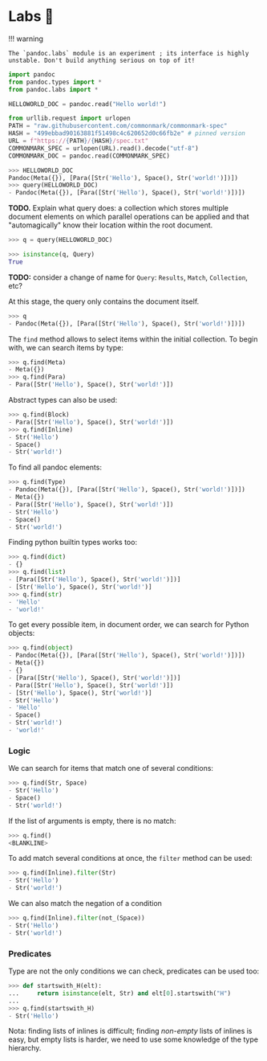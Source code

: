 
Labs 🧪
================================================================================

!!! warning

    The `pandoc.labs` module is an experiment ; its interface is highly
    unstable. Don't build anything serious on top of it!


``` python
import pandoc
from pandoc.types import *
from pandoc.labs import *
```


``` python
HELLOWORLD_DOC = pandoc.read("Hello world!")
```

``` python
from urllib.request import urlopen
PATH = "raw.githubusercontent.com/commonmark/commonmark-spec"
HASH = "499ebbad90163881f51498c4c620652d0c66fb2e" # pinned version
URL = f"https://{PATH}/{HASH}/spec.txt"
COMMONMARK_SPEC = urlopen(URL).read().decode("utf-8")
COMMONMARK_DOC = pandoc.read(COMMONMARK_SPEC)
```

```python
>>> HELLOWORLD_DOC
Pandoc(Meta({}), [Para([Str('Hello'), Space(), Str('world!')])])
>>> query(HELLOWORLD_DOC)
- Pandoc(Meta({}), [Para([Str('Hello'), Space(), Str('world!')])])
```

**TODO.** Explain what query does: a collection which 
stores multiple document elements on which parallel operations can be applied
and that "automagically" know their location within the root document.

```python
>>> q = query(HELLOWORLD_DOC)
```

```python
>>> isinstance(q, Query)
True
```

**TODO:** consider a change of name for `Query`: `Results`, `Match`, `Collection`,
etc?

At this stage, the query only contains the document itself.

```python
>>> q
- Pandoc(Meta({}), [Para([Str('Hello'), Space(), Str('world!')])])
```

The `find` method allows to select items within the initial collection.
To begin with, we can search items by type:


```python
>>> q.find(Meta)
- Meta({})
>>> q.find(Para)
- Para([Str('Hello'), Space(), Str('world!')])
```

Abstract types can also be used:

```python
>>> q.find(Block)
- Para([Str('Hello'), Space(), Str('world!')])
>>> q.find(Inline)
- Str('Hello')
- Space()
- Str('world!')
```

To find all pandoc elements:

```python
>>> q.find(Type)
- Pandoc(Meta({}), [Para([Str('Hello'), Space(), Str('world!')])])
- Meta({})
- Para([Str('Hello'), Space(), Str('world!')])
- Str('Hello')
- Space()
- Str('world!')
```

Finding python builtin types works too:

```python
>>> q.find(dict)
- {}
>>> q.find(list)
- [Para([Str('Hello'), Space(), Str('world!')])]
- [Str('Hello'), Space(), Str('world!')]
>>> q.find(str)
- 'Hello'
- 'world!'
```

To get every possible item, in document order, we can search for Python objects:

```python
>>> q.find(object)
- Pandoc(Meta({}), [Para([Str('Hello'), Space(), Str('world!')])])
- Meta({})
- {}
- [Para([Str('Hello'), Space(), Str('world!')])]
- Para([Str('Hello'), Space(), Str('world!')])
- [Str('Hello'), Space(), Str('world!')]
- Str('Hello')
- 'Hello'
- Space()
- Str('world!')
- 'world!'
```

### Logic

We can search for items that match one of several conditions:
```python
>>> q.find(Str, Space)
- Str('Hello')
- Space()
- Str('world!')
```

If the list of arguments is empty, there is no match:
```python
>>> q.find()
<BLANKLINE>
```

To add match several conditions at once, the `filter` method can be used:

```python
>>> q.find(Inline).filter(Str)
- Str('Hello')
- Str('world!')
```

We can also match the negation of a condition

```python
>>> q.find(Inline).filter(not_(Space))
- Str('Hello')
- Str('world!')
```

### Predicates

Type are not the only conditions we can check, predicates can be used too:

```python
>>> def startswith_H(elt):
...     return isinstance(elt, Str) and elt[0].startswith("H")
... 
>>> q.find(startswith_H)
- Str('Hello')
```











Nota: finding lists of inlines is difficult; finding *non-empty* lists of
inlines is easy, but empty lists is harder, we need to use some knowledge
of the type hierarchy.


<!--

``` pycon
#>>> f(HELLOWORLD_DOC, Meta)
#[Meta({})]
#>>> f(HELLOWORLD_DOC, Para)
#[Para([Str('Hello'), Space(), Str('world!')])]
#>>> f(HELLOWORLD_DOC, Str)
#[Str('Hello'), Str('world!')]
#>>> f(HELLOWORLD_DOC, LineBreak)
#[]
```

Types or multiple types can be specified (this is similar to what `isinstance`
does):

``` pycon
#>>> f(HELLOWORLD_DOC, (Str, Space))
#[Str('Hello'), Space(), Str('world!')]
```

Complex conditions based on types and values can be factored out in 
a predicate function, such as `is_http_or_https_link`:

``` python
#def get_url(link):
#    target = link[2] # link: Link(Attr, [Inline], Target)
#    url = target[0] # target: (Text, Text)
#    return url
#
#def is_http_or_https_link(elt):
#    if isinstance(elt, Link):
#        url = get_url(link=elt)
#        return url.startswith("http:") or url.startswith("https:")
#    else:
#        return False
```

``` pycon
#>>> for link in f(COMMONMARK_DOC, is_http_or_https_link):
#...     print(get_url(link))
#http://creativecommons.org/licenses/by-sa/4.0/
#http://daringfireball.net/projects/markdown/syntax
#http://daringfireball.net/projects/markdown/
#http://www.methods.co.nz/asciidoc/
#http://daringfireball.net/projects/markdown/syntax
#http://article.gmane.org/gmane.text.markdown.general/1997
#http://article.gmane.org/gmane.text.markdown.general/2146
#http://article.gmane.org/gmane.text.markdown.general/2554
#https://html.spec.whatwg.org/entities.json
#http://www.aaronsw.com/2002/atx/atx.py
#http://docutils.sourceforge.net/rst.html
#http://daringfireball.net/projects/markdown/syntax#em
#http://www.vfmd.org/vfmd-spec/specification/#procedure-for-identifying-emphasis-tags
#https://html.spec.whatwg.org/multipage/forms.html#e-mail-state-(type=email)
#http://www.w3.org/TR/html5/syntax.html#comments
```


Calling the finder as a method works too:

``` pycon
#>>> HELLOWORLD_DOC.f(Meta)
#[Meta({})]
#>>> HELLOWORLD_DOC.f(Para)
#[Para([Str('Hello'), Space(), Str('world!')])]
#>>> HELLOWORLD_DOC.f(Str)
#[Str('Hello'), Str('world!')]
#>>> HELLOWORLD_DOC.f(LineBreak)
#[]
```

``` pycon
#>>> COMMONMARK_DOC.f(Meta)
#[Meta({'author': MetaInlines([Str('John'), Space(), Str('MacFarlane')]), 'date': MetaInlines([Str('2021-06-19')]), 'license': MetaInlines([Link(('', [], []), [Str('CC-BY-SA'), Space(), Str('4.0')], ('http://creativecommons.org/licenses/by-sa/4.0/', ''))]), 'title': MetaInlines([Str('CommonMark'), Space(), Str('Spec')]), 'version': MetaInlines([Str('0.30')])})]
#>>> COMMONMARK_DOC.f(Meta)[0]
#{'author': MetaInlines([Str('John'), Space(), Str('MacFarlane')]), 'date': MetaInlines([Str('2021-06-19')]), 'license': MetaInlines([Link(('', [], []), [Str('CC-BY-SA'), Space(), Str('4.0')], ('http://creativecommons.org/licenses/by-sa/4.0/', ''))]), 'title': MetaInlines([Str('CommonMark'), Space(), Str('Spec')]), 'version': MetaInlines([Str('0.30')])})
```

-->
